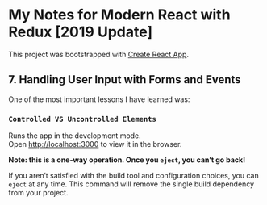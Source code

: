 # My Notes for Modern React with Redux [2019 Update]

This project was bootstrapped with [Create React App](https://github.com/facebook/create-react-app).

## 7. Handling User Input with Forms and Events

One of the most important lessons I have learned was:

### `Controlled VS Uncontrolled Elements`

Runs the app in the development mode.\
Open [http://localhost:3000](http://localhost:3000) to view it in the browser.


**Note: this is a one-way operation. Once you `eject`, you can’t go back!**

If you aren’t satisfied with the build tool and configuration choices, you can `eject` at any time. This command will remove the single build dependency from your project.
